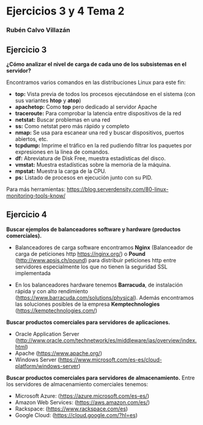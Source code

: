 
# Ejercicios 3 y 4 Tema 2

### Rubén Calvo Villazán

## Ejercicio 3
**¿Cómo analizar el nivel de carga de cada uno de los subsistemas en el servidor?**

Encontramos varios comandos en las distribuciones Linux para este fin:

* **top:** Vista previa de todos los procesos ejecutándose en el sistema (con sus variantes **htop** y **atop**)
* **apachetop:** Como **top** pero dedicado al servidor Apache
* **traceroute:** Para comprobar la latencia entre dispositivos de la red
* **netstat:** Buscar problemas en una red
* **ss:** Como netstat pero más rápido y completo
* **nmap:** Se usa para escanear una red y buscar dispositivos, puertos abiertos, etc.
* **tcpdump:** Imprime el tráfico en la red pudiendo filtrar los paquetes por expresiones en la línea de comandos.
* **df:** Abreviatura de Disk Free, muestra estadísticas del disco.
* **vmstat:** Muestra estadísticas sobre la memoria de la máquina.
* **mpstat:** Muestra la carga de la CPU.
* **ps:** Listado de procesos en ejecución junto con su PID.

Para más herramientas: https://blog.serverdensity.com/80-linux-monitoring-tools-know/

## Ejercicio 4
**Buscar ejemplos de balanceadores software y hardware (productos comerciales).**

* Balanceadores de carga software encontramos **Nginx** (Balanceador de carga de peticiones http https://nginx.org/)
o **Pound** (http://www.apsis.ch/pound) para distribuir peticiones http entre servidores especialmente los que no tienen la seguridad SSL 
implementada 

* En los balanceadores hardware tenemos **Barracuda**, de instalación rápida y con alto rendimiento (https://www.barracuda.com/solutions/physical). Además encontramos las soluciones posibles de la empresa **Kemptechnologies** (https://kemptechnologies.com/)

**Buscar productos comerciales para servidores de aplicaciones.**
* Oracle Application Server (http://www.oracle.com/technetwork/es/middleware/ias/overview/index.html)
* Apache (https://www.apache.org/)
* Windows Server (https://www.microsoft.com/es-es/cloud-platform/windows-server)

**Buscar productos comerciales para servidores de almacenamiento.**
Entre los servidores de almacenamiento comerciales tenemos:

* Microsoft Azure: (https://azure.microsoft.com/es-es/)
* Amazon Web Services: (https://aws.amazon.com/es/)
* Rackspace: (https://www.rackspace.com/es)
* Google Cloud: (https://cloud.google.com/?hl=es)




